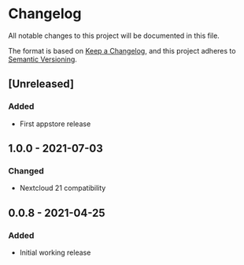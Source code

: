 # Changelog
All notable changes to this project will be documented in this file.

The format is based on [Keep a Changelog](https://keepachangelog.com/en/1.0.0/),
and this project adheres to [Semantic Versioning](https://semver.org/spec/v2.0.0.html).

## [Unreleased]
### Added
- First appstore release

## 1.0.0 - 2021-07-03
### Changed
- Nextcloud 21 compatibility

## 0.0.8 - 2021-04-25
### Added
- Initial working release
